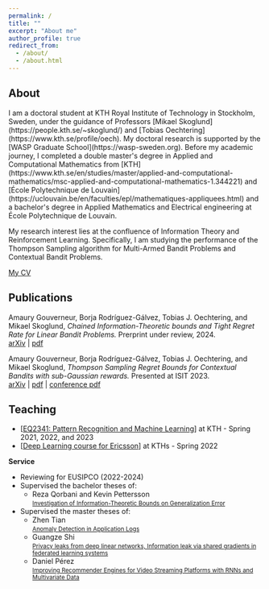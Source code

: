 ```yaml
---
permalink: /
title: ""
excerpt: "About me"
author_profile: true
redirect_from: 
  - /about/
  - /about.html
---
```


<h2>About</h2>
I am a doctoral student at KTH Royal Institute of Technology in Stockholm, Sweden, under the guidance of Professors [Mikael Skoglund](https://people.kth.se/~skoglund/) and [Tobias Oechtering](https://www.kth.se/profile/oech). My doctoral research is supported by the [WASP Graduate School](https://wasp-sweden.org). Before my academic journey, I completed a double master's degree in Applied and Computational Mathematics from [KTH](https://www.kth.se/en/studies/master/applied-and-computational-mathematics/msc-applied-and-computational-mathematics-1.344221) and [École Polytechnique de Louvain](https://uclouvain.be/en/faculties/epl/mathematiques-appliquees.html) and a bachelor's degree in Applied Mathematics and Electrical engineering at École Polytechnique de Louvain.  

My research interest lies at the confluence of Information Theory and Reinforcement Learning. Specifically, I am studying the performance of the Thompson Sampling algorithm for Multi-Armed Bandit Problems and Contextual Bandit Problems.

<a href="http://amaurygouverneur.github.io/files/CV_Amaury_Gouverneur_2024.pdf">My CV</a>


<h2>Publications</h2>
<p>Amaury Gouverneur, Borja Rodríguez-Gálvez, Tobias J. Oechtering, and Mikael Skoglund, <em>Chained Information-Theoretic bounds and Tight Regret Rate for Linear Bandit Problems.</em> Prerprint under review, 2024.  <br> <a href="https://arxiv.org/abs/2403.03361">arXiv</a> | <a href="http://amaurygouverneur.github.io/files/chained_information_theoretic_bounds.pdf">pdf</a> </p>

<p>Amaury Gouverneur, Borja Rodríguez-Gálvez, Tobias J. Oechtering, and Mikael Skoglund, <em>Thompson Sampling Regret Bounds for Contextual Bandits with sub-Gaussian rewards.</em> Presented at ISIT 2023.  <br> <a href="https://arxiv.org/pdf/2304.13593.pdf">arXiv</a> | <a href="http://amaurygouverneur.github.io/files/TS_regret_bounds_for_contextual_bandits_with_sub_gaussian_rewards.pdf">pdf</a> | <a href="https://ieeexplore.ieee.org/abstract/document/10206792">conference pdf</a>  </p>

<!--- [Chained Information-Theoretic bounds and Tight Regret Rate for Linear Bandit Problems](https://arxiv.org/abs/2403.03361)
  <br /><small> *Amaury Gouverneur*, Borja Rodríguez-Gálvez, Tobias J. Oechtering, and Mikael Skoglund</small>
  <br /><small>Under review [<a href="https://arxiv.org/pdf/2304.13593.pdf">pdf</a>] [<a href="citations/thomson_sampling_regret_contextual_bandits_subgaussian.html">cite</a>]</small>

- [Thompson Sampling Regret Bounds for Contextual Bandits with sub-Gaussian rewards](https://arxiv.org/abs/2304.13593)
  <br /><small> *Amaury Gouverneur*, Borja Rodríguez-Gálvez, Tobias J. Oechtering, and Mikael Skoglund</small>
  <br /><small>Presented at ISIT 2023 [<a href="https://arxiv.org/pdf/2304.13593.pdf">pdf</a>] [<a href="citations/thomson_sampling_regret_contextual_bandits_subgaussian.html">cite</a>]</small>

- [An Information-Theoretic Analysis of Bayesian Reinforcement Learning](https://arxiv.org/abs/2207.08735)
  <br /><small> *Amaury Gouverneur*, Borja Rodríguez-Gálvez, Tobias J. Oechtering, and Mikael Skoglund</small>
  <br /><small>Presented at Allerton 2022 [<a href="https://arxiv.org/pdf/2207.08735.pdf">pdf</a>] [<a href="citations/an_information-theoretic_analysis_of_bayesian_reinforcement_learning.html">cite</a>]</small>

- [Optimal intermittent particle filter](https://ieeexplore.ieee.org/abstract/document/9794909)
<br /><small> Antoine Aspeel, *Amaury Gouverneur*, Raphaël M. Jungers, and Benoit Macq</small>
<br /><small>IEEE Transactions on Signal Processing 2022 [<a href="https://ieeexplore.ieee.org/iel7/78/9675017/09794909.pdf">pdf</a>] [<a href="citations/optimal_intermittent_particle_filter.html">cite</a>]</small>

- [Optimal measurement times for particle filtering and its application in mobile tumor tracking](https://dial.uclouvain.be/downloader/downloader.php?pid=thesis%3A25377&datastream=PDF_01&cover=cover-mem)
<br /><small> *Amaury Gouverneur*, and Benoit Macq</small>
<br /><small>Master thesis [<a href="https://dial.uclouvain.be/downloader/downloader.php?pid=thesis%3A25377&datastream=PDF_01&cover=cover-mem">pdf</a>] [<a href="citations/optimal_measurement_times_for_particle_filtering_and_its_application_in_mobile_tumor_tracking.html">cite</a>]</small>

- [Optimal measurement budget allocation for particle filtering](https://ieeexplore.ieee.org/abstract/document/9190702)
<br /><small> Antoine Aspeel, *Amaury Gouverneur*, Raphaël M. Jungers, and Benoit Macq</small>
<br /><small>Presented at IEEE International Conference on Image Processing (ICIP) 2020 [<a href="https://arxiv.org/pdf/2005.08557">pdf</a>] [<a href="citations/optimal_measurement_budget_allocation_for_particle_filtering.html">cite</a>]</small>

-->

<h2>Teaching</h2>

- [<a href="https://www.kth.se/student/kurser/kurs/EQ2341?l=en">EQ2341: Pattern Recognition and Machine Learning</a>] at KTH - Spring 2021, 2022, and 2023
- [<a href="https://www.kth.se/en/om/nyheter/centrala-nyheter/samarbete-bakom-unik-spetsutbildning-inom-ai-1.1033451">Deep Learning course for Ericsson</a>] at KTHs - Spring 2022

**Service**

- Reviewing for EUSIPCO (2022-2024)
- Supervised the bachelor theses of: 
  - Reza Qorbani and Kevin Pettersson
  <br /><small> <a href="http://kth.diva-portal.org/smash/record.jsf?aq2=%5B%5B%5D%5D&c=15&af=%5B%5D&searchType=LIST_LATEST&sortOrder2=title_sort_asc&query=&language=en&pid=diva2%3A1736009&aq=%5B%5B%5D%5D&sf=all&aqe=%5B%5D&sortOrder=author_sort_asc&onlyFullText=false&noOfRows=50&dswid=-4659">Investigation of Information-Theoretic Bounds on Generalization Error</a> </small>
- Supervised the master theses of:
  - Zhen Tian
  <br /><small> <a href="https://aaltodoc.aalto.fi/handle/123456789/119370">Anomaly Detection in Application Logs</a>  </small>
  - Guangze Shi
  <br /><small> <a href="https://kth.diva-portal.org/smash/record.jsf?aq2=%5B%5B%5D%5D&c=21&af=%5B%5D&searchType=LIST_LATEST&sortOrder2=title_sort_asc&query=&language=sv&pid=diva2%3A1728674&aq=%5B%5B%5D%5D&sf=all&aqe=%5B%5D&sortOrder=author_sort_asc&onlyFullText=false&noOfRows=50&dswid=8498">Privacy leaks from deep linear networks, Information leak via shared gradients in federated learning systems</a></small>
  - Daniel Pérez
  <br /><small><a href="http://kth.diva-portal.org/smash/record.jsf?pid=diva2%3A1714150&dswid=-4335">Improving Recommender Engines for Video Streaming Platforms with RNNs and Multivariate Data</a></small>

